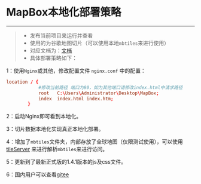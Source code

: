 # MapBox本地化部署策略

------


> * 发布当前项目来运行并查看
> * 使用的为谷歌地图切片（可以使用本地`mbtiles`来进行使用）
> * 对应文档为：[文档](https://www.xiaofsu.com/archives/MapBox%E6%9C%AC%E5%9C%B0%E5%8C%96%E9%83%A8%E7%BD%B2)
> * 具体部署策略如下：

1：使用`Nginx`或其他，修改配置文件 `nginx.conf` 中的配置：
```conf
location / {
            #修改当前路径 端口为80，如为其他端口请修改index.html中请求路径
            root   C:\Users\Administrator\Desktop\MapBox;
            index  index.html index.htm;
        }
```
2：启动Nginx即可看到本地化。

3：切片数据本地化实现真正本地化部署。

4：增加了`mbtiles`文件夹，内部存放了全球地图（仅限测试使用），可以使用[tileServer](https://github.com/maptiler/tileserver-gl) 来进行解析`mbtiles`来进行访问。

5：更新到了最新正式版的1.4.1版本的js及css文件。

6：国内用户可以查看[gitee](https://gitee.com/xiaoFsu/MapBox)


